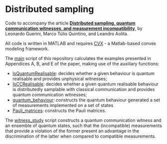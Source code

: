 # Distributed sampling

Code to accompany the article **[Distributed sampling, quantum communication witnesses, and measurement incompatibility](www.arxiv.org/abs/1904.XXXXX)**, by Leonardo Guerini, Marco Túlio Quintino, and Leandro Aolita.

All code is written in MATLAB and requires [CVX](http://cvxr.com/) - a Matlab-based convex modeling framework.

The [main](https://github.com/guerinileonardo/SQPaM/blob/master/main.m) script of this repository calculates the examples presented in Appendices A, B, and E of the paper, making use of the auxiliary functions: 
* [IsQuantumRealisable](https://github.com/guerinileonardo/SQPaM/blob/master/IsQuantumRealisable.m): decides whether a given behaviour is quantum realisable and provides unphysical witnesses; 
* [IsCCRealisable](https://github.com/guerinileonardo/SQPaM/blob/master/IsCCrealisable.m): decides whether a given quantum realisable behaviour is distributedly samplable with classical communication and provides quantum communication witnesses;
* [quantum_behaviour](https://github.com/guerinileonardo/SQPaM/blob/master/quantum_behaviour.m): constructs the quantum behaviour generated a set of measurements implemented on a set of states
* [Pauli_matrices](https://github.com/guerinileonardo/SQPaM/blob/master/Pauli_matrices.m): constructs the Pauli matrices.

The [witness_study](https://github.com/guerinileonardo/SQPaM/blob/master/witness_study.m) script constructs a quantum communication witness and an ensemble of quantum states, such that the (incompatible) measurements that provide a violation of the former present an advantage in the discrimination of the latter when compared to compatible measurements.

